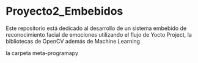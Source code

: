 # Proyecto2_Embebidos
Este repositorio está dedicado al desarrollo de un sistema embebido de reconocimiento facial de emociones utilizando el flujo de Yocto Project, la bibliotecas de OpenCV además de Machine Learning

 la carpeta meta-programapy
